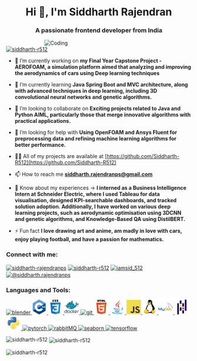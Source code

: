 <h1 align="center">Hi 👋, I'm Siddharth Rajendran</h1>
<h3 align="center">A passionate frontend developer from India</h3>
<img align="right" alt="Coding" width="400" src="https://media.tenor.com/whgQwNlVvNkAAAAj/xero-code.gif">

<p align="left"> <a href="https://github.com/ryo-ma/github-profile-trophy"><img src="https://github-profile-trophy.vercel.app/?username=siddharth-r512" alt="siddharth-r512" /></a> </p>

- 🔭 I’m currently working on **my Final Year Capstone Project - AEROFOAM, a simulation platform aimed that analyzing and improving the aerodynamics of cars using Deep learning techniques**

- 🌱 I’m currently learning **Java Spring Boot and MVC architecture, along with advanced techniques in deep learning, including 3D convolutional neural networks and genetic algorithms.**

- 👯 I’m looking to collaborate on **Exciting projects related to Java and Python AIML, particularly those that merge innovative algorithms with practical applications.**

- 🤝 I’m looking for help with **Using OpenFOAM and Ansys Fluent for preprocessing data and refining machine learning algorithms for better performance.**

- 👨‍💻 All of my projects are available at [https://github.com/Siddharth-R512](https://github.com/Siddharth-R512)

- 📫 How to reach me **siddharth.rajendranps@gmail.com**

- 📄 Know about my experiences -> **I interned as a Business Intelligence Intern at Schneider Electric, where I used Tableau for data visualisation, designed KPI-searchable dashboards, and tracked solution adoption. Additionally, I have worked on various deep learning projects, such as aerodynamic optimisation using 3DCNN and genetic algorithms, and Knowledge-Based QA using DistilBERT.**

- ⚡ Fun fact **I love drawing art and anime, am madly in love with cars, enjoy playing football, and have a passion for mathematics.**

<h3 align="left">Connect with me:</h3>
<p align="left">
<a href="https://linkedin.com/in/siddharth-rajendranps" target="blank"><img align="center" src="https://raw.githubusercontent.com/rahuldkjain/github-profile-readme-generator/master/src/images/icons/Social/linked-in-alt.svg" alt="siddharth-rajendranps" height="30" width="40" /></a>
<a href="https://kaggle.com/siddharth-r512" target="blank"><img align="center" src="https://raw.githubusercontent.com/rahuldkjain/github-profile-readme-generator/master/src/images/icons/Social/kaggle.svg" alt="siddharth-r512" height="30" width="40" /></a>
<a href="https://instagram.com/iamsid_512" target="blank"><img align="center" src="https://raw.githubusercontent.com/rahuldkjain/github-profile-readme-generator/master/src/images/icons/Social/instagram.svg" alt="iamsid_512" height="30" width="40" /></a>
<a href="https://medium.com/@siddharth.rajendranps" target="blank"><img align="center" src="https://raw.githubusercontent.com/rahuldkjain/github-profile-readme-generator/master/src/images/icons/Social/medium.svg" alt="@siddharth.rajendranps" height="30" width="40" /></a>
</p>

<h3 align="left">Languages and Tools:</h3>
<p align="left"> <a href="https://www.blender.org/" target="_blank" rel="noreferrer"> <img src="https://download.blender.org/branding/community/blender_community_badge_white.svg" alt="blender" width="40" height="40"/> </a> <a href="https://www.w3schools.com/cpp/" target="_blank" rel="noreferrer"> <img src="https://raw.githubusercontent.com/devicons/devicon/master/icons/cplusplus/cplusplus-original.svg" alt="cplusplus" width="40" height="40"/> </a> <a href="https://www.w3schools.com/css/" target="_blank" rel="noreferrer"> <img src="https://raw.githubusercontent.com/devicons/devicon/master/icons/css3/css3-original-wordmark.svg" alt="css3" width="40" height="40"/> </a> <a href="https://www.docker.com/" target="_blank" rel="noreferrer"> <img src="https://raw.githubusercontent.com/devicons/devicon/master/icons/docker/docker-original-wordmark.svg" alt="docker" width="40" height="40"/> </a> <a href="https://git-scm.com/" target="_blank" rel="noreferrer"> <img src="https://www.vectorlogo.zone/logos/git-scm/git-scm-icon.svg" alt="git" width="40" height="40"/> </a> <a href="https://www.w3.org/html/" target="_blank" rel="noreferrer"> <img src="https://raw.githubusercontent.com/devicons/devicon/master/icons/html5/html5-original-wordmark.svg" alt="html5" width="40" height="40"/> </a> <a href="https://www.java.com" target="_blank" rel="noreferrer"> <img src="https://raw.githubusercontent.com/devicons/devicon/master/icons/java/java-original.svg" alt="java" width="40" height="40"/> </a> <a href="https://developer.mozilla.org/en-US/docs/Web/JavaScript" target="_blank" rel="noreferrer"> <img src="https://raw.githubusercontent.com/devicons/devicon/master/icons/javascript/javascript-original.svg" alt="javascript" width="40" height="40"/> </a> <a href="https://www.linux.org/" target="_blank" rel="noreferrer"> <img src="https://raw.githubusercontent.com/devicons/devicon/master/icons/linux/linux-original.svg" alt="linux" width="40" height="40"/> </a> <a href="https://www.mysql.com/" target="_blank" rel="noreferrer"> <img src="https://raw.githubusercontent.com/devicons/devicon/master/icons/mysql/mysql-original-wordmark.svg" alt="mysql" width="40" height="40"/> </a> <a href="https://pandas.pydata.org/" target="_blank" rel="noreferrer"> <img src="https://raw.githubusercontent.com/devicons/devicon/2ae2a900d2f041da66e950e4d48052658d850630/icons/pandas/pandas-original.svg" alt="pandas" width="40" height="40"/> </a> <a href="https://www.python.org" target="_blank" rel="noreferrer"> <img src="https://raw.githubusercontent.com/devicons/devicon/master/icons/python/python-original.svg" alt="python" width="40" height="40"/> </a> <a href="https://pytorch.org/" target="_blank" rel="noreferrer"> <img src="https://www.vectorlogo.zone/logos/pytorch/pytorch-icon.svg" alt="pytorch" width="40" height="40"/> </a> <a href="https://www.rabbitmq.com" target="_blank" rel="noreferrer"> <img src="https://www.vectorlogo.zone/logos/rabbitmq/rabbitmq-icon.svg" alt="rabbitMQ" width="40" height="40"/> </a> <a href="https://seaborn.pydata.org/" target="_blank" rel="noreferrer"> <img src="https://seaborn.pydata.org/_images/logo-mark-lightbg.svg" alt="seaborn" width="40" height="40"/> </a> <a href="https://www.tensorflow.org" target="_blank" rel="noreferrer"> <img src="https://www.vectorlogo.zone/logos/tensorflow/tensorflow-icon.svg" alt="tensorflow" width="40" height="40"/> </a> </p>

<p><img align="left" src="https://github-readme-stats.vercel.app/api/top-langs?username=siddharth-r512&show_icons=true&locale=en&layout=compact" alt="siddharth-r512" /></p>

<p>&nbsp;<img align="center" src="https://github-readme-stats.vercel.app/api?username=siddharth-r512&show_icons=true&locale=en" alt="siddharth-r512" /></p>

<p><img align="center" src="https://github-readme-streak-stats.herokuapp.com/?user=siddharth-r512&" alt="siddharth-r512" /></p>
